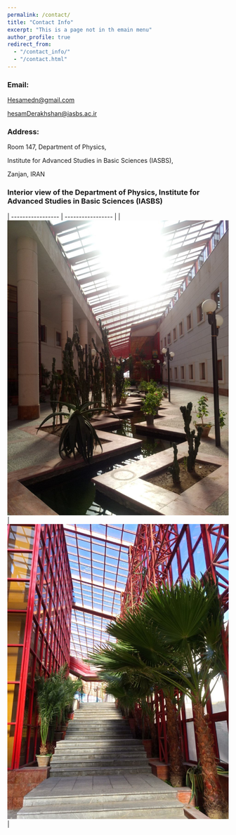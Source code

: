 ```yaml
---
permalink: /contact/
title: "Contact Info"
excerpt: "This is a page not in th emain menu"
author_profile: true
redirect_from: 
  - "/contact_info/"
  - "/contact.html"
---
```



### Email:

Hesamedn@gmail.com

hesamDerakhshan@iasbs.ac.ir

### Address:

Room 147, Department of Physics,

Institute for Advanced Studies in Basic Sciences (IASBS),

Zanjan, IRAN

### Interior view of the Department of Physics, Institute for Advanced Studies in Basic Sciences (IASBS)


| ----------------- | ----------------- |
|![Photo](https://raw.githubusercontent.com/hesamedn/hesamedn.github.io/master/images/photo7.jpeg)  |  ![Photo](https://raw.githubusercontent.com/hesamedn/hesamedn.github.io/master/images/photo6.jpeg)|


